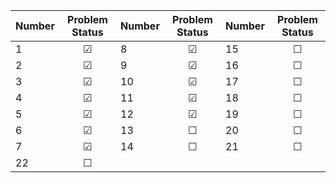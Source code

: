 | Number | Problem Status | Number | Problem Status | Number | Problem Status |
| ------ | :-----------: | ------ | :-----------: | ------ | :-----------: |
| 1      | &#x2611;       | 8      | &#x2611;      | 15     | &#x2610;      |
| 2      | &#x2611;      | 9      | &#x2611;      | 16     | &#x2610;      |
| 3      | &#x2611;      | 10     | &#x2611;      | 17     | &#x2610;      |
| 4      | &#x2611;      | 11     | &#x2611;      | 18     | &#x2610;      |
| 5      | &#x2611;      | 12     | &#x2611;      | 19     | &#x2610;      |
| 6      | &#x2611;      | 13     | &#x2610;      | 20     | &#x2610;      |
| 7      | &#x2611;      | 14     | &#x2610;      | 21     | &#x2610;      |
| 22     | &#x2610;      |        |              |        |              |